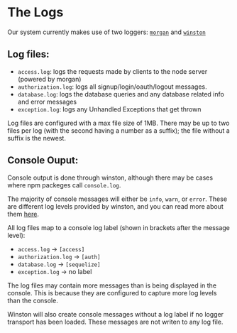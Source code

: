 # The Logs

Our system currently makes use of two loggers: [`morgan`](https://github.com/expressjs/morgan) and [`winston`](https://github.com/winstonjs/winston)

Log files:
-----------

- `access.log`: logs the requests made by clients to the node server (powered by morgan)
- `authorization.log`: logs all signup/login/oauth/logout messages.
- `database.log`: logs the database queries and any database related info and error messages
- `exception.log`: logs any Unhandled Exceptions that get thrown

Log files are configured with a max file size of 1MB.
There may be up to two files per log (with the second having a number as a suffix); the file without a suffix is the newest. 

Console Ouput:
--------------

Console output is done through winston, although there may be cases where npm packeges call `console.log`.

The majority of console messages will either be `info`, `warn`, or `error`.
These are different log levels provided by winston, and you can read more about them [here](https://github.com/winstonjs/winston#logging-levels).

All log files map to a console log label (shown in brackets after the message level):

- `access.log` -> `[access]`
- `authorization.log` -> `[auth]`
- `database.log` -> `[sequelize]`
- `exception.log` -> no label

The log files may contain more messages than is being displayed in the console.
This is because they are configured to capture more log levels than the console. 

Winston will also create console messages without a log label if no logger transport has been loaded. These messages are not writen to any log file.

